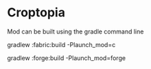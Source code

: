 # Croptopia

Mod can be built using the gradle command line

gradlew :fabric:build -Plaunch_mod=c

gradlew :forge:build -Plaunch_mod=forge
